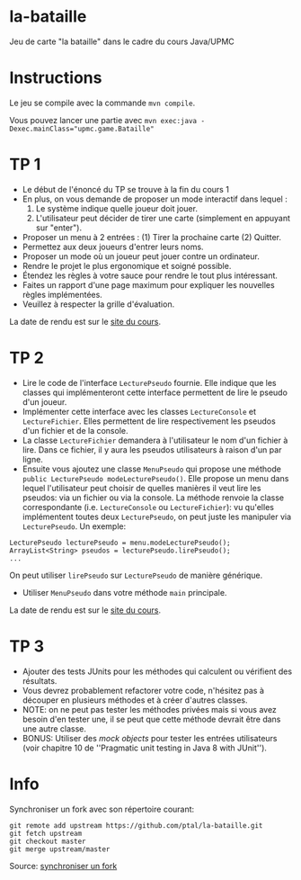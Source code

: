 # la-bataille
Jeu de carte "la bataille" dans le cadre du cours Java/UPMC

Instructions
============

Le jeu se compile avec la commande `mvn compile`.

Vous pouvez lancer une partie avec `mvn exec:java -Dexec.mainClass="upmc.game.Bataille"`

TP 1
====

* Le début de l'énoncé du TP se trouve à la fin du cours 1
* En plus, on vous demande de proposer un mode interactif dans lequel :
  1. Le système indique quelle joueur doit jouer.
  2. L'utilisateur peut décider de tirer une carte (simplement en appuyant sur "enter").
* Proposer un menu à 2 entrées : (1) Tirer la prochaine carte (2) Quitter.
* Permettez aux deux joueurs d'entrer leurs noms.
* Proposer un mode où un joueur peut jouer contre un ordinateur.
* Rendre le projet le plus ergonomique et soigné possible.
* Étendez les règles à votre sauce pour rendre le tout plus intéressant.
* Faites un rapport d'une page maximum pour expliquer les nouvelles règles implémentées.
* Veuillez à respecter la grille d'évaluation.

La date de rendu est sur le [site du cours](http://hyc.io/teaching/java.html).

TP 2
====

* Lire le code de l'interface `LecturePseudo` fournie.
Elle indique que les classes qui implémenteront cette interface permettent de lire le pseudo d'un joueur.
* Implémenter cette interface avec les classes `LectureConsole` et `LectureFichier`.
Elles permettent de lire respectivement les pseudos d'un fichier et de la console.
* La classe `LectureFichier` demandera à l'utilisateur le nom d'un fichier à lire.
Dans ce fichier, il y aura les pseudos utilisateurs à raison d'un par ligne.
* Ensuite vous ajoutez une classe `MenuPseudo` qui propose une méthode `public LecturePseudo modeLecturePseudo()`.
Elle propose un menu dans lequel l'utilisateur peut choisir de quelles manières il veut lire les pseudos: via un fichier ou via la console.
La méthode renvoie la classe correspondante (i.e. `LectureConsole` ou `LectureFichier`): vu qu'elles implémentent toutes deux `LecturePseudo`, on peut juste les manipuler via `LecturePseudo`.
Un exemple:
```
LecturePseudo lecturePseudo = menu.modeLecturePseudo();
ArrayList<String> pseudos = lecturePseudo.lirePseudo();
...
```
On peut utiliser `lirePseudo` sur `LecturePseudo` de manière générique.

* Utiliser `MenuPseudo` dans votre méthode `main` principale.

La date de rendu est sur le [site du cours](http://hyc.io/teaching/java.html).

TP 3
====

* Ajouter des tests JUnits pour les méthodes qui calculent ou vérifient des résultats.
* Vous devrez probablement refactorer votre code, n'hésitez pas à découper en plusieurs méthodes et à créer d'autres classes.
* NOTE: on ne peut pas tester les méthodes privées mais si vous avez besoin d'en tester une, il se peut que cette méthode devrait être dans une autre classe.
* BONUS: Utiliser des *mock objects* pour tester les entrées utilisateurs (voir chapitre 10 de ''Pragmatic unit testing in Java 8 with JUnit'').

Info
====

Synchroniser un fork avec son répertoire courant:

```
git remote add upstream https://github.com/ptal/la-bataille.git
git fetch upstream
git checkout master
git merge upstream/master
```
Source: [synchroniser un fork](https://help.github.com/articles/syncing-a-fork/)
